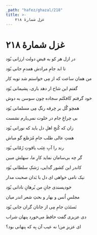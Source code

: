 ```yaml
---
_path: "hafez/ghazal/218"
title: >-
    غزل شمارهٔ ۲۱۸
---
```

# غزل شمارهٔ ۲۱۸

<div class="b" id="bn1"><div class="m1"><p>در ازل هر کو به فیضِ دولت ارزانی بُوَد</p></div>
<div class="m2"><p>تا ابد جامِ مرادش همدمِ جانی بُوَد</p></div></div>
<div class="b" id="bn2"><div class="m1"><p>من همان ساعت که از مِی خواستم شد توبه کار</p></div>
<div class="m2"><p>گفتم این شاخ ار دهد باری، پشیمانی بُوَد</p></div></div>
<div class="b" id="bn3"><div class="m1"><p>خود گرفتم کَافکَنَم سجاده چون سوسن به دوش</p></div>
<div class="m2"><p>همچو گُل بر خِرقه رنگِ مِی مسلمانی بُوَد</p></div></div>
<div class="b" id="bn4"><div class="m1"><p>بی چراغِ جام در خلوت نمی‌یارم نشست</p></div>
<div class="m2"><p>زان که کُنجِ اهلِ دل باید که نورانی بُوَد</p></div></div>
<div class="b" id="bn5"><div class="m1"><p>همتِ عالی طلب جامِ مُرَصَّع گو مباش</p></div>
<div class="m2"><p>رند را آبِ عِنَب یاقوتِ رُمّانی بُوَد</p></div></div>
<div class="b" id="bn6"><div class="m1"><p>گر چه بی‌سامان نماید کارِ ما، سهلش مبین</p></div>
<div class="m2"><p>کاندر این کشور گدایی، رَشکِ سلطانی بُوَد</p></div></div>
<div class="b" id="bn7"><div class="m1"><p>نیک نامی خواهی ای دل با بَدان صحبت مدار</p></div>
<div class="m2"><p>خودپسندی جانِ من بُرهانِ نادانی بُوَد</p></div></div>
<div class="b" id="bn8"><div class="m1"><p>مجلسِ اُنس و بهار و بحثِ شعر اندر میان</p></div>
<div class="m2"><p>نَستَدَن جامِ مِی از جانان گران جانی بُوَد</p></div></div>
<div class="b" id="bn9"><div class="m1"><p>دی عزیزی گفت حافظ می‌خورد پنهان شراب</p></div>
<div class="m2"><p>ای عزیزِ من! نه عیب آن بِه که پنهانی بود؟</p></div></div>
